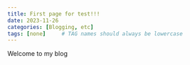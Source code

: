 ```yaml
---
title: First page for test!!!
date: 2023-11-26
categories: [Blogging, etc]
tags: [none]     # TAG names should always be lowercase
---
```


Welcome to my blog 